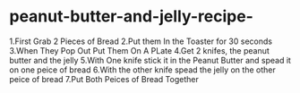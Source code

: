 # peanut-butter-and-jelly-recipe-
1.First Grab 2 Pieces of Bread 
2.Put them In the Toaster for 30 seconds
3.When They Pop Out Put Them On A PLate
4.Get 2 knifes, the peanut butter and the jelly
5.With One knife stick it in the Peanut Butter and spead it on one peice of bread
6.With the other knife spead the jelly on the other peice of bread
7.Put Both Peices of Bread Together 

